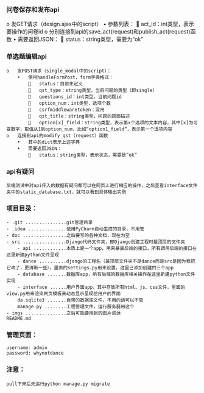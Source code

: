 ### 问卷保存和发布api  
   o	发GET请求（design.ajax中的script）
        •	参数列表：
            	act_id：int类型，表示要操作的问卷id
    o	分别连接到api的save_act(request)和publish_act(request)函数
        •	需要返回JSON：
            	status：string类型，需要为“ok”   
            
### 单选题编辑api
    o	发POST请求（single_modal中的script）：
        •	使用handleFormPost，form字典格式：
            	status：目前未定义
            	qst_type：string类型，当前问题的类型（即single）
            	questions_id：int类型，当前问题id
            	option_num：int类型，选项个数
            	csrfmiddlewaretoken：没用
            	qst_title：string类型，问题的题面描述
            	option[x]_field：string类型，表示第x个选项的文本内容，其中[x]为可变数字，取值从1到option_num，比如“option1_field“，表示第一个选项内容
    o	连接到api的modify_qst（request）函数
        •	其中的dict表示上述字典
        •	需要返回JSON：
            	status：string类型，表示状态，需要是“ok”
            
### api有疑问   
    后端测试中对api传入的数据有疑问都可以在网页上进行相应的操作，之后查看interface文件夹中的static_database.txt，就可以看到具体输出实例



### 项目目录：       
    - .git ...............git管理目录       
    - .idea ..............使用PyCharm自动生成的目录，不用管       
    - doc ................之后要写的各种文档，现在为空       
    - src ................Django代码文件夹，即Django创建工程时最顶层的文件夹     
        - api ............本质上是一个app，用来暴露后端的接口，所有调用后端的接口在这里新建python文件呈现      
        - dance ..........django的工程名（最顶层文件夹不是dance而是src是因为我把它改了，更清晰一些），里面的settings.py用来设置，这里已添加创建的三个app     
        - database .......数据库app，所有后端的数据库相关操作在这里新建python文件实现       
        - interface ......用户界面app，其中存放所有html、js、css文件，里面的view.py用来渲染网页模板来动态显示呈现给用户的界面      
        da.sqlite3 .......自带的数据库文件，不用的话可以不管      
        manage.py ........工程管理文件，运行服务器用这个      
    - imgs ...............之后可能要用到的图片资源      
    README.md

### 管理页面：
    username: admin
    password: whynotdance     
    
### 注意：     
    pull下来后先运行python manage.py migrate